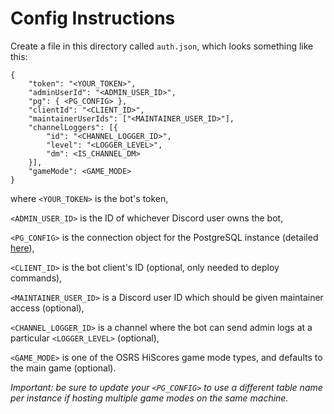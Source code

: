 # Config Instructions

Create a file in this directory called `auth.json`, which looks something like this:

```
{
    "token": "<YOUR_TOKEN>",
    "adminUserId": "<ADMIN_USER_ID>",
    "pg": { <PG_CONFIG> },
    "clientId": "<CLIENT_ID>",
    "maintainerUserIds": ["<MAINTAINER_USER_ID>"],
    "channelLoggers": [{
        "id": "<CHANNEL_LOGGER_ID>",
        "level": "<LOGGER_LEVEL>",
        "dm": <IS_CHANNEL_DM>
    }],
    "gameMode": <GAME_MODE>
}
```

where `<YOUR_TOKEN>` is the bot's token,

`<ADMIN_USER_ID>` is the ID of whichever Discord user owns the bot,

`<PG_CONFIG>` is the connection object for the PostgreSQL instance (detailed [here](https://node-postgres.com/apis/client#new-client)),

`<CLIENT_ID>` is the bot client's ID (optional, only needed to deploy commands),

`<MAINTAINER_USER_ID>` is a Discord user ID which should be given maintainer access (optional),

`<CHANNEL_LOGGER_ID>` is a channel where the bot can send admin logs at a particular `<LOGGER_LEVEL>` (optional),

`<GAME_MODE>` is one of the OSRS HiScores game mode types, and defaults to the main game (optional).

*Important: be sure to update your `<PG_CONFIG>` to use a different table name per instance if hosting multiple game modes on the same machine.*
